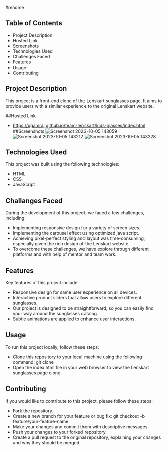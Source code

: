 #readme

## Table of Contents
- Project Description
- Hosted Link
- Screenshots
- Technologies Used
- Challenges Faced
- Features
- Usage
- Contributing

## Project Description 
This project is a front-end clone of the Lenskart sunglasses page. It aims to provide users with a similar experience to the original Lenskart website.

##Hosted Link
- https://ugamraj.github.io/team-lenskart/kids-glasses/index.html
##Screenshots
![Screenshot 2023-10-05 143059](https://github.com/UgamRaj/team-lenskart/assets/128147644/7dbbe676-c163-43f8-87ca-0e99a2a11d9d)
![Screenshot 2023-10-05 143212](https://github.com/UgamRaj/team-lenskart/assets/128147644/699d3fd1-2881-44ef-b0b4-36da05f937aa)
![Screenshot 2023-10-05 143228](https://github.com/UgamRaj/team-lenskart/assets/128147644/53cd34b4-1f8e-4c4a-b55e-5ac4dd9c5855)

## Technologies Used 
This project was built using the following technologies:

- HTML
- CSS
- JavaScript

## Challanges Faced
During the development of this project, we faced a few challenges, including:

- Implementing responsive design for a variety of screen sizes.
- Implementing the carousel effect using optimized java script.
- Achieving pixel-perfect styling and layout was time-consuming, especially given the rich design of the Lenskart website.
- To overcome these challenges, we have explore through different platforms and with help of mentor and team work.

## Features
Key features of this project include:

- Responsive design for same user experience on all devices.
- Interactive product sliders that allow users to explore different sunglasses.
- Our project is designed to be straightforward, so you can easily find your way around the sunglasses catalog.
- Subtle animations are applied to enhance user interactions.

## Usage
  To run this project locally, follow these steps:

- Clone this repository to your local machine using the following command: git clone
- Open the index.html file in your web browser to view the Lenskart sunglasses page clone.

## Contributing
  If you would like to contribute to this project, please follow these steps:
- Fork the repository.
- Create a new branch for your feature or bug fix: git checkout -b feature/your-feature-name
- Make your changes and commit them with descriptive messages.
- Push your changes to your forked repository.
- Create a pull request to the original repository, explaining your changes and why they should be merged.
